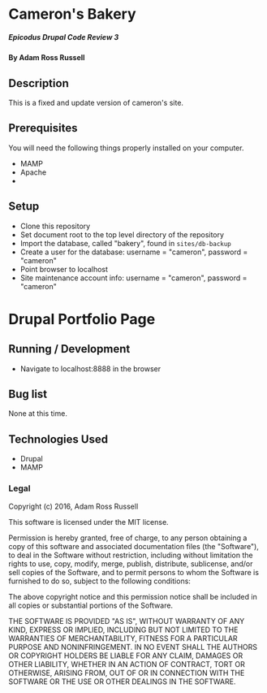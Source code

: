# Cameron's Bakery

##### Epicodus Drupal Code Review 3

#### By Adam Ross Russell

## Description

This is a fixed and update version of cameron's site.

## Prerequisites

You will need the following things properly installed on your computer.

* MAMP
* Apache
* 
## Setup

* Clone this repository
* Set document root to the top level directory of the repository
* Import the database, called "bakery", found in `sites/db-backup`
* Create a user for the database: username = "cameron", password = "cameron"
* Point browser to localhost
* Site maintenance account info: username = "cameron", password = "cameron"
# Drupal Portfolio Page

## Running / Development

*  Navigate to localhost:8888 in the browser

## Bug list

None at this time.

## Technologies Used

* Drupal
* MAMP

### Legal

Copyright (c) 2016, Adam Ross Russell

This software is licensed under the MIT license.

Permission is hereby granted, free of charge, to any person obtaining a copy of this software and associated documentation files (the "Software"), to deal in the Software without restriction, including without limitation the rights to use, copy, modify, merge, publish, distribute, sublicense, and/or sell copies of the Software, and to permit persons to whom the Software is furnished to do so, subject to the following conditions:

The above copyright notice and this permission notice shall be included in all copies or substantial portions of the Software.

THE SOFTWARE IS PROVIDED "AS IS", WITHOUT WARRANTY OF ANY KIND, EXPRESS OR IMPLIED, INCLUDING BUT NOT LIMITED TO THE WARRANTIES OF MERCHANTABILITY, FITNESS FOR A PARTICULAR PURPOSE AND NONINFRINGEMENT. IN NO EVENT SHALL THE AUTHORS OR COPYRIGHT HOLDERS BE LIABLE FOR ANY CLAIM, DAMAGES OR OTHER LIABILITY, WHETHER IN AN ACTION OF CONTRACT, TORT OR OTHERWISE, ARISING FROM, OUT OF OR IN CONNECTION WITH THE SOFTWARE OR THE USE OR OTHER DEALINGS IN THE SOFTWARE.
